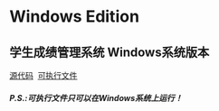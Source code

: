 # Windows Edition
<h2>学生成绩管理系统 Windows系统版本</h2>
<p><a href="https://github.com/XiyuWang2006/StudentAchievementManagementSystem/blob/master/WindowsEdition/SAMS_zh-cn.linux.cpp">源代码</a>
  <a href="https://github.com/XiyuWang2006/StudentAchievementManagementSystem/blob/master/WindowsEdition/SAMS_zh-cn.linux.out">可执行文件</a>
</p>
<h5>P.S.:可执行文件只可以在Windows系统上运行！</h5>
